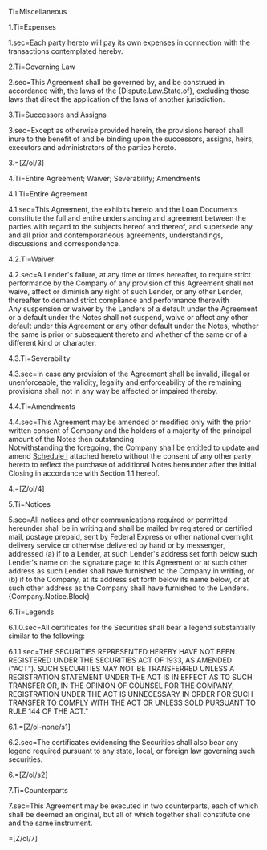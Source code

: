 
Ti=Miscellaneous

1.Ti=Expenses

1.sec=Each party hereto will pay its own expenses in connection with the transactions contemplated hereby.

2.Ti=Governing Law

2.sec=This Agreement shall be governed by, and be construed in accordance with, the laws of the {Dispute.Law.State.of}, excluding those laws that direct the application of the laws of another jurisdiction.

3.Ti=Successors and Assigns

3.sec=Except as otherwise provided herein, the provisions hereof shall inure to the benefit of and be binding upon the successors, assigns, heirs, executors and administrators of the parties hereto.

3.=[Z/ol/3]

4.Ti=Entire Agreement; Waiver; Severability; Amendments

4.1.Ti=Entire Agreement

4.1.sec=This Agreement, the exhibits hereto and the Loan Documents constitute the full and entire understanding and agreement between the parties with regard to the subjects hereof and thereof, and supersede any and all prior and contemporaneous agreements, understandings, discussions and correspondence.

4.2.Ti=Waiver

4.2.sec=A Lender's failure, at any time or times hereafter, to require strict performance by the Company of any provision of this Agreement shall not waive, affect or diminish any right of such Lender, or any other Lender, thereafter to demand strict compliance and performance therewith<br>Any suspension or waiver by the Lenders of a default under the Agreement or a default under the Notes shall not suspend, waive or affect any other default under this Agreement or any other default under the Notes, whether the same is prior or subsequent thereto and whether of the same or of a different kind or character. 

4.3.Ti=Severability

4.3.sec=In case any provision of the Agreement shall be invalid, illegal or unenforceable, the validity, legality and enforceability of the remaining provisions shall not in any way be affected or impaired thereby.

4.4.Ti=Amendments

4.4.sec=This Agreement may be amended or modified only with the prior written consent of Company and the holders of a majority of the principal amount of the Notes then outstanding<br>Notwithstanding the foregoing, the Company shall be entitled to update and amend <u>Schedule I</u> attached hereto without the consent of any other party hereto to reflect the purchase of additional Notes hereunder after the initial Closing in accordance with Section 1.1 hereof. 

4.=[Z/ol/4]

5.Ti=Notices

5.sec=All notices and other communications required or permitted hereunder shall be in writing and shall be mailed by registered or certified mail, postage prepaid, sent by Federal Express or other national overnight delivery service or otherwise delivered by hand or by messenger, addressed (a) if to a Lender, at such Lender's address set forth below such Lender's name on the signature page to this Agreement or at such other address as such Lender shall have furnished to the Company in writing, or (b) if to the Company, at its address set forth below its name below, or at such other address as the Company shall have furnished to the Lenders.<br>{Company.Notice.Block}

6.Ti=Legends

6.1.0.sec=All certificates for the Securities shall bear a legend substantially similar to the following:

6.1.1.sec=<span style="text-transform: uppercase">The securities represented hereby have not been registered under the Securities Act of 1933, as amended ("Act").  Such securities may not be transferred unless a Registration Statement under the Act is in effect as to such transfer or, in the opinion of counsel for the Company, registration under the Act is unnecessary in order for such transfer to comply with the Act or unless sold pursuant to Rule 144 of the Act."</span>

6.1.=[Z/ol-none/s1]

6.2.sec=The certificates evidencing the Securities shall also bear any legend required pursuant to any state, local, or foreign law governing such securities.

6.=[Z/ol/s2]

7.Ti=Counterparts

7.sec=This Agreement may be executed in two counterparts, each of which shall be deemed an original, but all of which together shall constitute one and the same instrument.

=[Z/ol/7]

